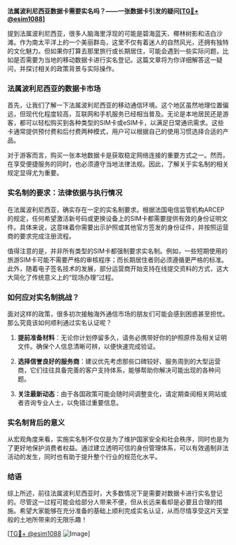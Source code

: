 **法属波利尼西亚数据卡需要实名吗？——一张数据卡引发的疑问[[TG💪+ @esim1088](https://t.me/s/esim1088)]**

提到法属波利尼西亚，很多人脑海里浮现的可能是碧海蓝天、椰林树影和洁白沙滩。作为南太平洋上的一个美丽群岛，这里不仅有着迷人的自然风光，还拥有独特的文化魅力。但如果你打算去那里旅行或长期居住，可能会遇到一些实际问题，比如是否需要为当地的移动数据卡进行实名登记。这篇文章将为你详细解答这一疑问，并探讨相关的政策背景与实际操作。

### 法属波利尼西亚的数据卡市场

首先，让我们了解一下法属波利尼西亚的移动通信环境。这个地区虽然地理位置偏远，但现代化程度较高，互联网和手机服务已经相当普及。无论是本地居民还是游客，都可以轻松购买到各种类型的SIM卡或eSIM卡，以满足日常通讯需求。这些卡通常提供预付费和后付费两种模式，用户可以根据自己的使用习惯选择合适的产品。

对于游客而言，购买一张本地数据卡是获取稳定网络连接的重要方式之一。然而，在享受便捷服务的同时，也必须遵守当地法律法规。因此，了解关于实名制的相关规定显得尤为重要。

### 实名制的要求：法律依据与执行情况

在法属波利尼西亚，确实存在一定的实名制要求。根据法国电信监管机构ARCEP的规定，任何希望激活新号码或更换设备上的SIM卡都需要提供有效的身份证明文件。具体来说，这意味着你需要出示护照或其他官方签发的身份证件，并按照运营商的要求完成注册流程。

值得注意的是，并非所有类型的SIM卡都强制要求实名制。例如，一些短期使用的旅游SIM卡可能不需要严格的审核程序；而长期居住者则必须遵循更严格的标准。此外，随着电子签名技术的发展，部分运营商开始支持在线提交资料的方式，这大大简化了传统意义上的“现场办理”过程。

### 如何应对实名制挑战？

面对这样的政策，很多初次接触海外通信市场的朋友们可能会感到困惑甚至担忧。那么究竟该如何顺利通过实名认证呢？

1. **提前准备材料**：无论你计划停留多久，请务必携带好你的护照原件及相关证明文件。确保个人信息清晰可辨，以便快速完成验证。
   
2. **选择信誉良好的服务商**：建议优先考虑那些口碑较好、服务周到的大型运营商，它们往往具备完善的客户支持体系，能够帮助你解决可能出现的各种问题。

3. **关注最新动态**：由于各国政策可能会随时间调整变化，请定期查阅相关网站或者咨询专业人士，以免错过重要信息。

### 实名制背后的意义

从宏观角度来看，实施实名制不仅仅是为了维护国家安全和社会秩序，同时也是为了更好地保护消费者权益。通过建立透明可信的身份管理体系，可以有效遏制非法活动的发生，同时也有助于提升整个行业的规范化水平。

### 结语

综上所述，前往法属波利尼西亚时，大多数情况下是需要对数据卡进行实名登记的。尽管这一过程可能会给部分人带来不便，但从长远来看却是必要且合理的措施。希望大家能够在充分准备的基础上顺利完成实名认证，从而尽情享受这片天堂般的土地所带来的无限乐趣！

[[TG💪+ @esim1088](https://t.me/s/esim1088) ![Image](https://i.postimg.cc/4NQfJmqS/Snipaste-2025-05-13-00-14-12.png)]